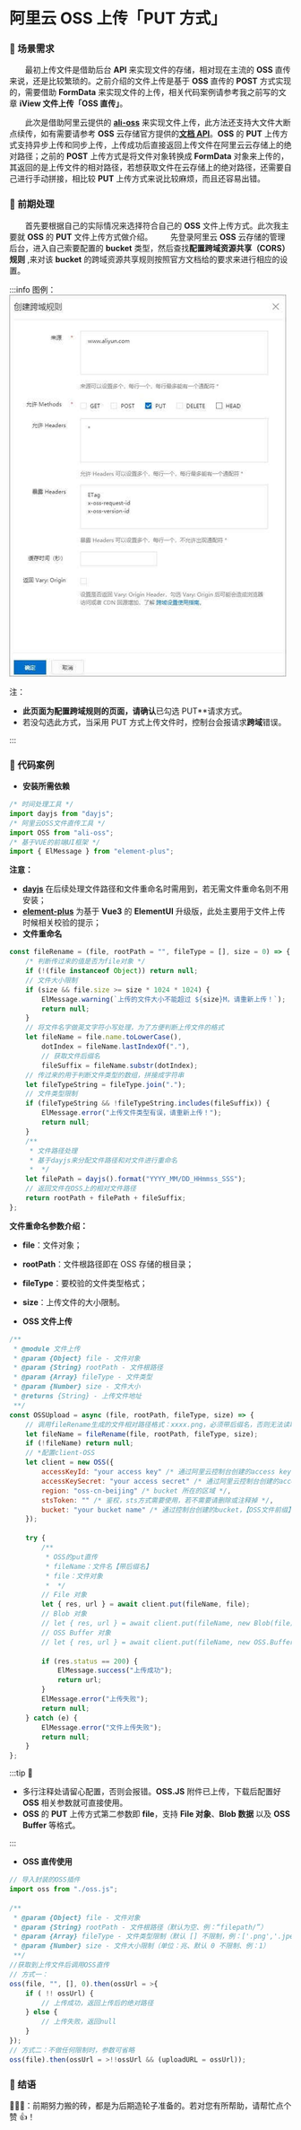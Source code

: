 # 阿里云 OSS 上传「PUT 方式」

### 🍉 场景需求

&emsp;&emsp;最初上传文件是借助后台 **API** 来实现文件的存储，相对现在主流的 **OSS** 直传来说，还是比较繁琐的。之前介绍的文件上传是基于 **OSS** 直传的 **POST** 方式实现的，需要借助 **FormData** 来实现文件的上传，相关代码案例请参考我之前写的文章 **iView 文件上传「OSS 直传」**。

&emsp;&emsp;此次是借助阿里云提供的 [**ali-oss**](https://github.com/ali-sdk/ali-oss) 来实现文件上传，此方法还支持大文件大断点续传，如有需要请参考 **OSS** 云存储官方提供的[**文档 API**](https://help.aliyun.com/document_detail/64041.html?spm=a2c4g.11174283.6.1222.13e57da2QgjZ2o)。**OSS** 的 **PUT** 上传方式支持异步上传和同步上传，上传成功后直接返回上传文件在阿里云云存储上的绝对路径；之前的 **POST** 上传方式是将文件对象转换成 **FormData** 对象来上传的，其返回的是上传文件的相对路径，若想获取文件在云存储上的绝对路径，还需要自己进行手动拼接，相比较 **PUT** 上传方式来说比较麻烦，而且还容易出错。

### 🛵 前期处理

&emsp;&emsp;首先要根据自己的实际情况来选择符合自己的 **OSS** 文件上传方式。此次我主要就 **OSS** 的 **PUT** 文件上传方式做介绍。
&emsp;&emsp;先登录阿里云 **OSS** 云存储的管理后台，进入自己索要配置的 **bucket** 类型，然后查找**配置跨域资源共享（CORS）规则** ,来对该 **bucket** 的跨域资源共享规则按照官方文档给的要求来进行相应的设置。

:::info 图例：
![文件上传](./img/4-1.jpg)

注：

-   **此页面为配置跨域规则的页面，请确认**已勾选 PUT\*\*请求方式。
-   若没勾选此方式，当采用 PUT 方式上传文件时，控制台会报请求**跨域**错误。

:::

### 🌰 代码案例

-   **安装所需依赖**

```javascript title="安装插件"
/* 时间处理工具 */
import dayjs from "dayjs";
/* 阿里云OSS文件直传工具 */
import OSS from "ali-oss";
/* 基于VUE的前端UI框架 */
import { ElMessage } from "element-plus";
```

**注意：**

-   [**dayjs**](https://dayjs.fenxianglu.cn/category/) 在后续处理文件路径和文件重命名时需用到，若无需文件重命名则不用安装；
-   [**element-plus**](https://element-plus.gitee.io/#/zh-CN/component/installation) 为基于 **Vue3** 的 **ElementUI** 升级版，此处主要用于文件上传时候相关校验的提示；
-   **文件重命名**

```javascript title="文件重命名"
const fileRename = (file, rootPath = "", fileType = [], size = 0) => {
	/* 判断传过来的值是否为file对象 */
	if (!(file instanceof Object)) return null;
	// 文件大小限制
	if (size && file.size >= size * 1024 * 1024) {
		ElMessage.warning(`上传的文件大小不能超过 ${size}M，请重新上传！`);
		return null;
	}
	// 将文件名字做英文字符小写处理，为了方便判断上传文件的格式
	let fileName = file.name.toLowerCase(),
		dotIndex = fileName.lastIndexOf("."),
		// 获取文件后缀名
		fileSuffix = fileName.substr(dotIndex);
	// 传过来的用于判断文件类型的数组，拼接成字符串
	let fileTypeString = fileType.join(".");
	// 文件类型限制
	if (fileTypeString && !fileTypeString.includes(fileSuffix)) {
		ElMessage.error("上传文件类型有误，请重新上传！");
		return null;
	}
	/**
	 * 文件路径处理
	 * 基于dayjs来分配文件路径和对文件进行重命名
	 *  */
	let filePath = dayjs().format("YYYY_MM/DD_HHmmss_SSS");
	// 返回文件在OSS上的相对文件路径
	return rootPath + filePath + fileSuffix;
};
```

**文件重命名参数介绍：**

-   **file**：文件对象；
-   **rootPath**：文件根路径即在 OSS 存储的根目录；
-   **fileType**：要校验的文件类型格式；
-   **size**：上传文件的大小限制。

-   **OSS 文件上传**

```javascript title="文件上传"
/**
 * @module 文件上传
 * @param {Object} file - 文件对象
 * @param {String} rootPath - 文件根路径
 * @param {Array} fileType - 文件类型
 * @param {Number} size - 文件大小
 * @returns {String} - 上传文件地址
 **/
const OSSUpload = async (file, rootPath, fileType, size) => {
	// 调用fileRename生成的文件相对路径格式：xxxx.png，必须带后缀名，否则无法读取上传后的文件
	let fileName = fileRename(file, rootPath, fileType, size);
	if (!fileName) return null;
	// *配置client-OSS
	let client = new OSS({
		accessKeyId: "your access key" /* 通过阿里云控制台创建的access key */,
		accessKeySecret: "your access secret" /* 通过阿里云控制台创建的access secret */,
		region: "oss-cn-beijing" /* bucket 所在的区域 */,
		stsToken: "" /* 鉴权，sts方式需要使用，若不需要请删除或注释掉 */,
		bucket: "your bucket name" /* 通过控制台创建的bucket，【OSS文件前缀】 */
	});

	try {
		/**
		 * OSS的put直传
		 * fileName：文件名【带后缀名】
		 * file：文件对象
		 *  */
		// File 对象
		let { res, url } = await client.put(fileName, file);
		// Blob 对象
		// let { res, url } = await client.put(fileName, new Blob(file));
		// OSS Buffer 对象
		// let { res, url } = await client.put(fileName, new OSS.Buffer(file));

		if (res.status == 200) {
			ElMessage.success("上传成功");
			return url;
		}
		ElMessage.error("上传失败");
		return null;
	} catch (e) {
		ElMessage.error("文件上传失败");
		return null;
	}
};
```

:::tip 🚀

-   多行注释处请留心配置，否则会报错。**OSS.JS** 附件已上传，下载后配置好 **OSS** 相关参数就可直接使用。
-   **OSS** 的 **PUT** 上传方式第二参数即 **file**，支持 **File 对象**、**Blob 数据** 以及 **OSS Buffer** 等格式。

:::

-   **OSS 直传使用**

```javascript title="OSS 直传"
// 导入封装的OSS插件
import oss from "./oss.js";

/**
 * @param {Object} file - 文件对象
 * @param {String} rootPath - 文件根路径（默认为空、例：“filepath/”）
 * @param {Array} fileType - 文件类型限制（默认 [] 不限制，例：['.png','.jpeg']）
 * @param {Number} size - 文件大小限制（单位：兆、默认 0 不限制、例：1）
 **/
//获取到上传文件后调用OSS直传
// 方式一：
oss(file, "", [], 0).then(ossUrl = >{
	if ( !! ossUrl) {
		// 上传成功，返回上传后的绝对路径
	} else {
		// 上传失败，返回null
	}
});
// 方式二：不做任何限制时，参数可省略
oss(file).then(ossUrl = >!!ossUrl && (uploadURL = ossUrl));
```

### 🔔 结语

🥇🥈🥉：前期努力搬的砖，都是为后期造轮子准备的。若对您有所帮助，请帮忙点个赞 👍！
